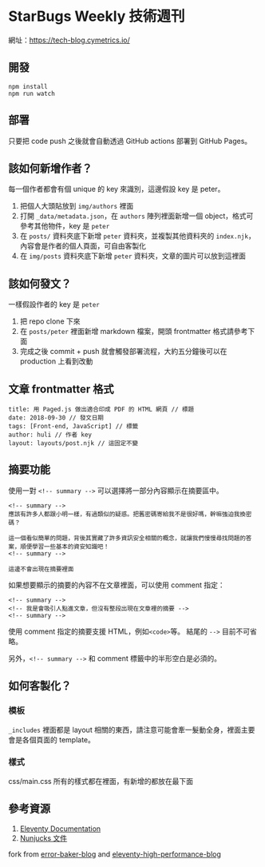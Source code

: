 # StarBugs Weekly 技術週刊

網址：https://tech-blog.cymetrics.io/

## 開發

```
npm install
npm run watch
``` 

## 部署

只要把 code push 之後就會自動透過 GitHub actions 部署到 GitHub Pages。

## 該如何新增作者？

每一個作者都會有個 unique 的 key 來識別，這邊假設 key 是 peter。

1. 把個人大頭貼放到 `img/authors` 裡面
2. 打開 `_data/metadata.json`，在 `authors` 陣列裡面新增一個 object，格式可參考其他物件，key 是 `peter`
3. 在 `posts/` 資料夾底下新增 `peter` 資料夾，並複製其他資料夾的 `index.njk`，內容會是作者的個人頁面，可自由客製化
4. 在 `img/posts` 資料夾底下新增 `peter` 資料夾，文章的圖片可以放到這裡面

## 該如何發文？

一樣假設作者的 key 是 `peter`

1. 把 repo clone 下來
2. 在 `posts/peter` 裡面新增 markdown 檔案，開頭 frontmatter 格式請參考下面
3. 完成之後 commit + push 就會觸發部署流程，大約五分鐘後可以在 production 上看到改動

## 文章 frontmatter 格式

```
title: 用 Paged.js 做出適合印成 PDF 的 HTML 網頁 // 標題
date: 2018-09-30 // 發文日期
tags: [Front-end, JavaScript] // 標籤
author: huli // 作者 key
layout: layouts/post.njk // 這固定不變
```

## 摘要功能
使用一對 `<!-- summary -->` 可以選擇將一部分內容顯示在摘要區中。

```
<!-- summary -->
應該有許多人都跟小明一樣，有過類似的疑惑。把舊密碼寄給我不是很好嗎，幹嘛強迫我換密碼？

這一個看似簡單的問題，背後其實藏了許多資訊安全相關的概念，就讓我們慢慢尋找問題的答案，順便學習一些基本的資安知識吧！
<!-- summary -->

這邊不會出現在摘要裡面
```

如果想要顯示的摘要的內容不在文章裡面，可以使用 comment 指定：

```
<!-- summary -->
<!-- 我是會吸引人點進文章，但沒有整段出現在文章裡的摘要 -->
<!-- summary -->
```

使用 comment 指定的摘要支援 HTML，例如`<code>`等。 結尾的 `-->` 目前不可省略。

另外，`<!-- summary -->` 和 comment 標籤中的半形空白是必須的。

## 如何客製化？

### 模板

`_includes` 裡面都是 layout 相關的東西，請注意可能會牽一髮動全身，裡面主要會是各個頁面的 template。

### 樣式

css/main.css 所有的樣式都在裡面，有新增的都放在最下面

## 參考資源

1. [Eleventy Documentation](https://www.11ty.dev/docs/collections/)
2. [Nunjucks 文件](https://mozilla.github.io/nunjucks/templating.html)

fork from [error-baker-blog](https://github.com/Lidemy/error-baker-blog) and [eleventy-high-performance-blog](https://github.com/google/eleventy-high-performance-blog)
